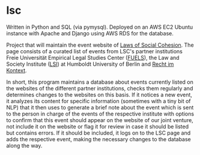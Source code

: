 # lsc

Written in Python and SQL (via pymysql). Deployed on an AWS EC2 Ubuntu instance with Apache and Django using AWS RDS for the database.

Project that will maintain the event website of <a href="https://www.laws-of-social-cohesion.de/Events/index.html">Laws of Social Cohesion</a>. The page consists of a curated list of events from LSC's partner institutions Freie Universität Empirical Legal Studies Center (<a href="https://www.jura.fu-berlin.de/en/forschung/fuels">FUELS</a>), the Law and Society Institute (<a href="https://www.rewi.hu-berlin.de/en/lf/oe/lsi?set_language=en">LSI</a>) at Humboldt University of Berlin and <a href="https://www.rechtimkontext.de/en/start/">Recht im Kontext</a>.

In short, this program maintains a database about events currently listed on the websites of the different partner institutions, checks them regularly and determines changes to the websites on this basis. If it notices a new event, it analyzes its content for specific information (sometimes with a tiny bit of NLP) that it then uses to generate a brief note about the event which is sent to the person in charge of the events of the respective institute with options to confirm that this event should appear on the website of our joint venture, not include it on the website or flag it for review in case it should be listed but contains errors. If it should be included, it logs on to the LSC page and adds the respective event, making the necessary changes to the database along the way.
